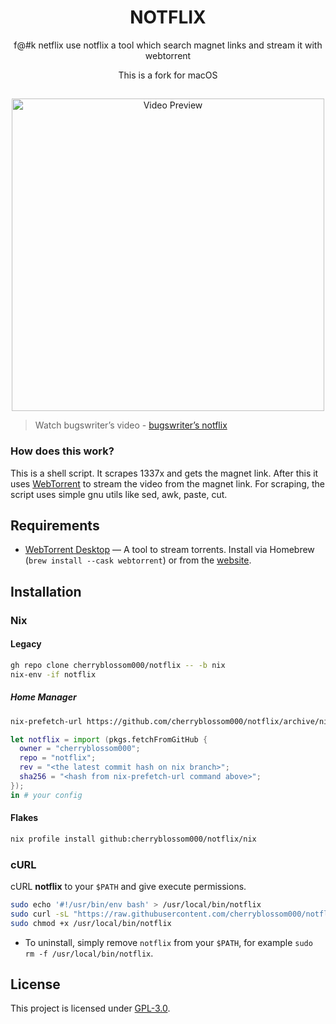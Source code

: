 <h1 align="center">NOTFLIX</h1>
<p align="center">f@#k netflix use notflix a tool which search magnet links and stream it with webtorrent</p>
<p align="center">This is a fork for macOS</p>

##
<p align="center">
<img src="./preview.gif" alt="Video Preview" width="500px">
</p>

> Watch bugswriter’s video - [bugswriter’s notflix](https://youtu.be/RFJCL9C46Mc)

### How does this work?

This is a shell script. It scrapes 1337x and gets the magnet link.
After this it uses [WebTorrent](https://webtorrent.io/) to stream the video from the magnet link.
For scraping, the script uses simple gnu utils like sed, awk, paste, cut.

## Requirements

- [WebTorrent Desktop][webtorrent-desktop] — A tool to stream torrents. Install via Homebrew
  (`brew install --cask webtorrent`) or from the [website][webtorrent-desktop].

## Installation

### Nix

#### Legacy

```sh
gh repo clone cherryblossom000/notflix -- -b nix
nix-env -if notflix
```

##### Home Manager

```sh
nix-prefetch-url https://github.com/cherryblossom000/notflix/archive/nix.tar.gz
```

```nix
let notflix = import (pkgs.fetchFromGitHub {
  owner = "cherryblossom000";
  repo = "notflix";
  rev = "<the latest commit hash on nix branch>";
  sha256 = "<hash from nix-prefetch-url command above>";
});
in # your config
```

#### Flakes

```sh
nix profile install github:cherryblossom000/notflix/nix
```

### cURL

cURL **notflix** to your `$PATH` and give execute permissions.

```sh
sudo echo '#!/usr/bin/env bash' > /usr/local/bin/notflix
sudo curl -sL "https://raw.githubusercontent.com/cherryblossom000/notflix/nix/notflix" >> /usr/local/bin/notflix
sudo chmod +x /usr/local/bin/notflix
```
- To uninstall, simply remove `notflix` from your `$PATH`, for example `sudo rm -f /usr/local/bin/notflix`.

## License
This project is licensed under [GPL-3.0](./LICENSE).

[webtorrent-desktop]: https://webtorrent.io/desktop
